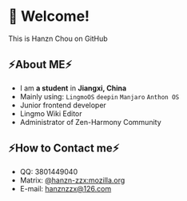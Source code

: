 # 👋 Welcome!
This is Hanzn Chou on GitHub
## ⚡About ME⚡
- I am **a student** in **Jiangxi, China**
- Mainly using: `LingmoOS`  `deepin`  `Manjaro`  `Anthon OS`
- Junior frontend developer
- Lingmo Wiki Editor
- Administrator of Zen-Harmony Community
## ⚡How to Contact me⚡
- QQ: 3801449040
- Matrix: [@hanzn-zzx:mozilla.org](https://matrix.to/#/@hanzn-zzx:mozilla.org)
- E-mail: [hanznzzx@126.com](mailto:hanznzzx@126.com)
